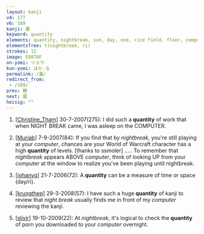 ```yaml
---
layout: kanji
v4: 177
v6: 189
kanji: 量
keyword: quantity
elements: quantity, nightbreak, sun, day, one, rice field, floor, computer
elementsTree: t(nightbreak, ri)
strokes: 12
image: E9878F
on-yomi: リョウ
kun-yomi: はか.る
permalink: /量/
redirect_from:
 - /189/
prev: 鯉
next: 厘
heisig: ""
---
```


1) [<a href="http://kanji.koohii.com/profile/Christine_Tham">Christine_Tham</a>] 30-7-2007(275): I did such a<strong> quantity</strong> of work that when NIGHT BREAK came, I was asleep on the COMPUTER.

2) [<a href="http://kanji.koohii.com/profile/Murjab">Murjab</a>] 7-9-2007(84): If you find that by <em>nightbreak</em>, you&#039;re still playing at your <em>computer</em>, chances are your World of Warcraft character has a high<strong> quantity</strong> of levels. [thanks to ssmoler] ..... To remember that <em>nightbreak</em> appears ABOVE <em>computer</em>, think of looking UP from your computer at the window to realize you&#039;ve been playing until nightbreak.

3) [<a href="http://kanji.koohii.com/profile/johanvg">johanvg</a>] 21-7-2006(72): A<strong> quantity</strong> can be a measure of time or space (day/ri).

4) [<a href="http://kanji.koohii.com/profile/krungthep">krungthep</a>] 29-3-2008(57): I have such a huge<strong> quantity</strong> of kanji to review that <em>night break</em> usually finds me in front of my <em>computer</em> reviewing the kanji.

5) [<a href="http://kanji.koohii.com/profile/slivir">slivir</a>] 19-10-2009(22): At <em>nightbreak</em>, it&#039;s logical to check the<strong> quantity</strong> of porn you downloaded to your <em>computer</em> overnight.

